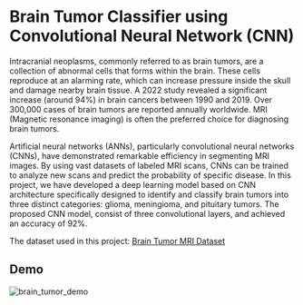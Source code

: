 
# Brain Tumor Classifier using Convolutional Neural Network (CNN)

Intracranial neoplasms, commonly referred to as brain tumors, are a collection of abnormal cells that forms within the brain. These cells reproduce at an alarming rate, which can increase pressure inside the skull and damage nearby brain tissue. A 2022 study revealed a significant increase (around 94%) in brain cancers between 1990 and 2019. Over 300,000 cases of brain tumors are reported annually worldwide. MRI (Magnetic resonance imaging) is often the preferred choice for diagnosing brain tumors. 

Artificial neural networks (ANNs), particularly convolutional neural networks (CNNs), have demonstrated remarkable efficiency in segmenting MRI images. By using vast datasets of labeled MRI scans, CNNs can be trained to analyze new scans and predict the probability of specific disease. In this project, we have developed a deep learning model based on CNN architecture specifically designed to identify and classify brain tumors into three distinct categories: glioma, meningioma, and pituitary tumors. The proposed CNN model, consist of three convolutional layers, and achieved an accuracy of 92%.

The dataset used in this project: [Brain Tumor MRI Dataset](https://www.kaggle.com/datasets/masoudnickparvar/brain-tumor-mri-dataset)


## Demo
![brain_tumor_demo](https://github.com/notayush000/Brain-Tumor-Classifier-using-Deep-Learning/assets/58353326/dfeb2781-657e-48a1-903f-0eef9085cd5f)
